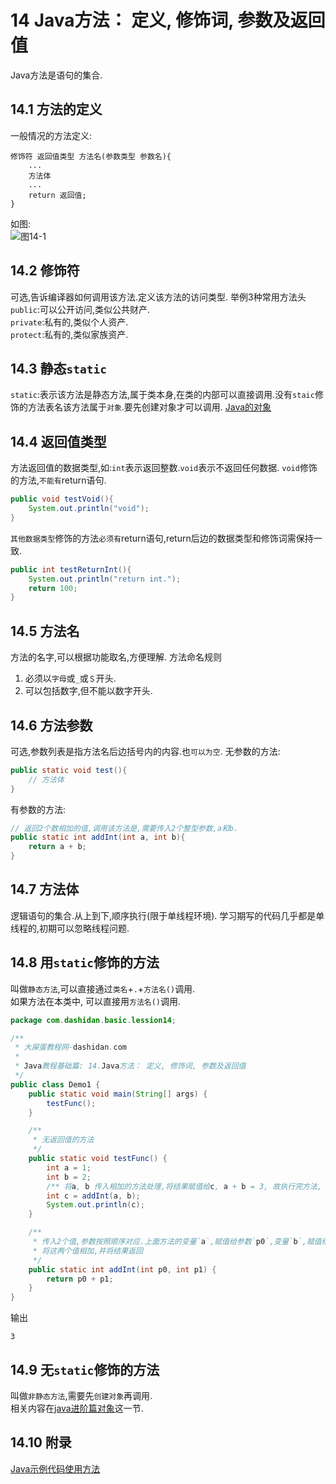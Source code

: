 14 Java方法： 定义, 修饰词, 参数及返回值
===

<div class="jumbotron">
<p>Java方法是语句的集合.</p>  
</div>

14.1 方法的定义
---

一般情况的方法定义:

	修饰符 返回值类型 方法名(参数类型 参数名){
		...
		方法体
		...
		return 返回值;
	}
	
如图:   
![图14-1](http://localhost/img/java/basic/14-1.jpg)   

14.2 修饰符
---

可选,告诉编译器如何调用该方法.定义该方法的访问类型.
举例3种常用方法头   
`public`:可以公开访问,类似公共财产.   
`private`:私有的,类似个人资产.   
`protect`:私有的,类似家族资产.   

14.3 静态`static`
---

`static`:表示该方法是静态方法,属于类本身,在类的内部可以直接调用.没有`staic`修饰的方法表名该方法属于`对象`.要先创建对象才可以调用.
[Java的对象](dashidan.com)

14.4 返回值类型
---
方法返回值的数据类型,如:`int`表示返回整数.`void`表示不返回任何数据.
`void`修饰的方法,`不能有`return语句.

```java
public void testVoid(){
	System.out.println("void");
}
```
`其他数据类型`修饰的方法`必须有`return语句,return后边的数据类型和修饰词需保持一致.

```java
public int testReturnInt(){
	System.out.println("return int.");
	return 100;	
}
```
14.5 方法名
---

方法的名字,可以根据功能取名,方便理解.
方法命名规则
1. 必须以`字母`或`_`或`＄`开头.
2. 可以包括数字,但不能以数字开头.

14.6 方法参数
---

可选,参数列表是指方法名后边括号内的内容.也`可以为空`.
无参数的方法:
```java
public static void test(){
	// 方法体
}
```
有参数的方法:
```java
// 返回2个数相加的值,调用该方法是,需要传入2个整型参数,a和b.
public static int addInt(int a, int b){
	return a + b;
}
```

14.7 方法体
---

逻辑语句的集合.从上到下,顺序执行(限于单线程环境).
学习期写的代码几乎都是单线程的,初期可以忽略线程问题.

14.8 用`static`修饰的方法
---

叫做`静态方法`,可以直接通过`类名`+`.`+`方法名()`调用.   
如果方法在本类中, 可以直接用`方法名()`调用.
```java
package com.dashidan.basic.lession14;

/**
 * 大屎蛋教程网-dashidan.com
 *
 * Java教程基础篇: 14.Java方法： 定义, 修饰词, 参数及返回值
 */
public class Demo1 {
    public static void main(String[] args) {
        testFunc();
    }

    /**
     * 无返回值的方法
     */
    public static void testFunc() {
        int a = 1;
        int b = 2;
        /** 将a, b 传入相加的方法处理,将结果赋值给c, a + b = 3, 故执行完方法, c为3.*/
        int c = addInt(a, b);
        System.out.println(c);
    }

    /**
     * 传入2个值,参数按照顺序对应.上面方法的变量`a`,赋值给参数`p0`,变量`b`,赋值给参数`p1`.
     * 将这两个值相加,并将结果返回
     */
    public static int addInt(int p0, int p1) {
        return p0 + p1;
    }
}

```
输出

	3	

14.9 无`static`修饰的方法
---

叫做`非静态方法`,需要先`创建对象`再调用.     
相关内容在[java进阶篇对象](dashidan.com)这一节.   

14.10 附录
---
[Java示例代码使用方法](http://localhost/article/java/addenda/Java示例代码使用方法.html)